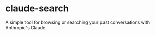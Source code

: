 # claude-search
A simple tool for browsing or searching your past conversations with Anthropic's Claude.
